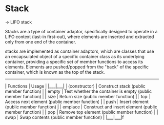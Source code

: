 # Stack

-> LIFO stack

Stacks are a type of container adaptor, specifically designed to operate in a LIFO context (last-in first-out), where elements are inserted and extracted only from one end of the container.

stacks are implemented as container adaptors, which are classes that use an encapsulated object of a specific container class as its underlying container, providing a specific set of member functions to access its elements. Elements are pushed/popped from the "back" of the specific container, which is known as the top of the stack.

---

| Functions | Usage |
|******\_\_\_******|********************************\_\_\_********************************|
| (constructor) | Construct stack (public member function) |
| empty | Test whether the container is empty (public member function) |
| size | Return size (public member function) |
| top | Access next element (public member function) |
| push | Insert element (public member function) |
| emplace | Construct and insert element (public member function) |
| pop | Remove top element (public member function) |
| swap | Swap contents (public member function) |
|******\_\_\_******|********************************\_\_\_********************************|f
